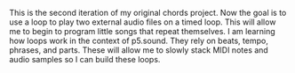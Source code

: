 This is the second iteration of my original chords project.  Now the goal is to use a loop to play two external audio files on a timed loop.  This will allow me to begin to program little songs that repeat themselves.  I am learning how loops work in the context of p5.sound.  They rely on beats, tempo, phrases, and parts.  These will allow me to slowly stack MIDI notes and audio samples so I can build these loops.